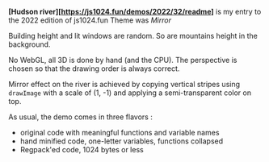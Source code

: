**[Hudson river][https://js1024.fun/demos/2022/32/readme]** is my entry to the 2022 edition of js1024.fun
Theme was *Mirror*

Building height and lit windows are random. So are mountains height in the background.

No WebGL, all 3D is done by hand (and the CPU). The perspective is chosen so that the drawing order is always correct.

Mirror effect on the river is achieved by copying vertical stripes using `drawImage` with a scale of (1, -1) and applying a semi-transparent color on top.

As usual, the demo comes in three flavors :
 - original code with meaningful functions and variable names
 - hand minified code, one-letter variables, functions collapsed
 - Regpack'ed code, 1024 bytes or less
